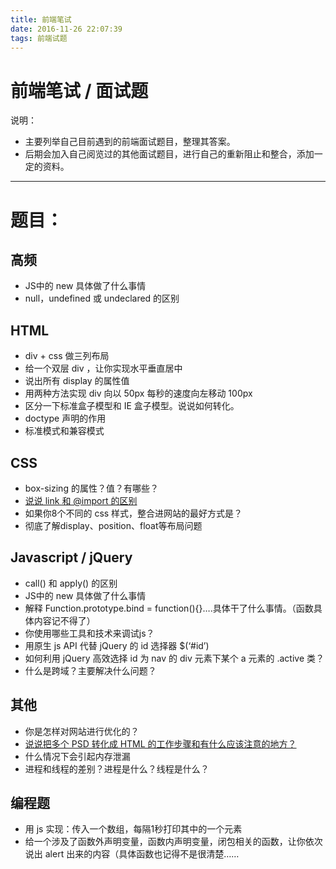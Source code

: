 ```yaml
---
title: 前端笔试
date: 2016-11-26 22:07:39
tags: 前端试题
---
```


# 前端笔试 / 面试题

说明：

- 主要列举自己目前遇到的前端面试题目，整理其答案。
- 后期会加入自己阅览过的其他面试题目，进行自己的重新阻止和整合，添加一定的资料。

------

# 题目：

## 高频

- JS中的 new 具体做了什么事情
- null，undefined 或 undeclared 的区别

## HTML

- div + css 做三列布局
- 给一个双层 div ，让你实现水平垂直居中
- 说出所有 display 的属性值
- 用两种方法实现 div 向以 50px 每秒的速度向左移动 100px
- 区分一下标准盒子模型和 IE 盒子模型。说说如何转化。
- doctype 声明的作用
- 标准模式和兼容模式

## CSS

- box-sizing 的属性？值？有哪些？
- [说说 link 和 @import 的区别](http://www.cnblogs.com/Calvino/p/6090940.html)
- 如果你8个不同的 css 样式，整合进网站的最好方式是？
- 彻底了解display、position、float等布局问题

## Javascript / jQuery

- call() 和 apply() 的区别
- JS中的 new 具体做了什么事情
- 解释 Function.prototype.bind = function(){}….具体干了什么事情。（函数具体内容记不得了）
- 你使用哪些工具和技术来调试js？
- 用原生 js API 代替 jQuery 的 id 选择器 $(‘#id’)
- 如何利用 jQuery 高效选择 id 为 nav 的 div 元素下某个 a 元素的 .active 类？
- 什么是跨域？主要解决什么问题？

## 其他

- 你是怎样对网站进行优化的？
- [说说把多个 PSD 转化成 HTML 的工作步骤和有什么应该注意的地方？](http://www.cnblogs.com/Calvino/p/6105385.html)
- 什么情况下会引起内存泄漏
- 进程和线程的差别？进程是什么？线程是什么？

## 编程题

- 用 js 实现：传入一个数组，每隔1秒打印其中的一个元素
- 给一个涉及了函数外声明变量，函数内声明变量，闭包相关的函数，让你依次说出 alert 出来的内容（具体函数也记得不是很清楚……